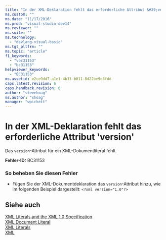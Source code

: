 ```yaml
---
title: "In der XML-Deklaration fehlt das erforderliche Attribut &#39;version&#39; | Microsoft Docs"
ms.custom: ""
ms.date: "11/17/2016"
ms.prod: "visual-studio-dev14"
ms.reviewer: ""
ms.suite: ""
ms.technology: 
  - "devlang-visual-basic"
ms.tgt_pltfrm: ""
ms.topic: "article"
f1_keywords: 
  - "vbc31153"
  - "bc31153"
helpviewer_keywords: 
  - "BC31153"
ms.assetid: e2ce9dd7-a1e1-4b13-b011-8d22be9c3fdd
caps.latest.revision: 6
caps.handback.revision: 6
author: "stevehoag"
ms.author: "shoag"
manager: "wpickett"
---
```

# In der XML-Deklaration fehlt das erforderliche Attribut &#39;version&#39;
Das `version`\-Attribut für ein XML\-Dokumentliteral fehlt.  
  
 **Fehler\-ID:** BC31153  
  
### So beheben Sie diesen Fehler  
  
-   Fügen Sie der XML\-Dokumentdeklaration das `version`\-Attribut hinzu, wie im folgenden Beispiel dargestellt: `<?xml version="1.0"?>`  
  
## Siehe auch  
 [XML Literals and the XML 1.0 Specification](../../visual-basic/programming-guide/language-features/xml/xml-literals-and-the-xml-1-0-specification.md)   
 [XML Document Literal](../../visual-basic/language-reference/xml-literals/xml-document-literal.md)   
 [XML Literals](../../visual-basic/language-reference/xml-literals/index.md)   
 [XML](../../visual-basic/programming-guide/language-features/xml/index.md)